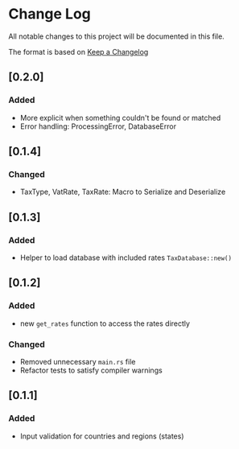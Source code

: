 # Change Log

All notable changes to this project will be documented in this file.

The format is based on [Keep a Changelog](http://keepachangelog.com/)

## [0.2.0]

### Added

- More explicit when something couldn't be found or matched
- Error handling: ProcessingError, DatabaseError

## [0.1.4]

### Changed

- TaxType, VatRate, TaxRate: Macro to Serialize and Deserialize

## [0.1.3]

### Added

- Helper to load database with included rates `TaxDatabase::new()`

## [0.1.2]

### Added

- new `get_rates` function to access the rates directly

### Changed

- Removed unnecessary `main.rs` file
- Refactor tests to satisfy compiler warnings

## [0.1.1]

### Added

- Input validation for countries and regions (states)
